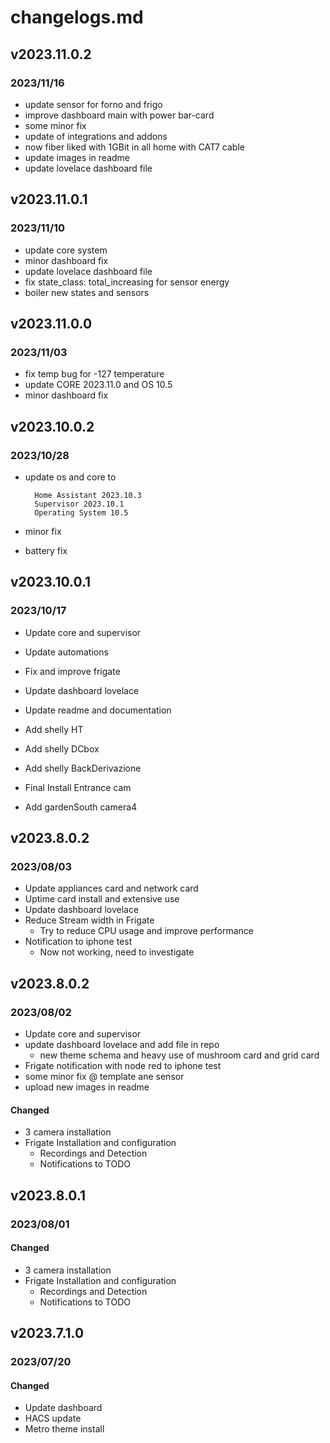 # changelogs.md

## v2023.11.0.2
### 2023/11/16

- update sensor for forno and frigo
- improve dashboard main with power bar-card
- some minor fix
- update of integrations and addons
- now fiber liked with 1GBit in all home with CAT7 cable
- update images in readme
- update lovelace dashboard file


## v2023.11.0.1
### 2023/11/10

- update core system
- minor dashboard fix
- update lovelace dashboard file
- fix  state_class: total_increasing for sensor energy
- boiler new states and sensors

## v2023.11.0.0
### 2023/11/03

- fix temp bug for -127 temperature
- update CORE 2023.11.0 and OS 10.5
- minor dashboard fix


## v2023.10.0.2
### 2023/10/28

- update os and core to 

        Home Assistant 2023.10.3
        Supervisor 2023.10.1
        Operating System 10.5
- minor fix
- battery fix

## v2023.10.0.1
### 2023/10/17

- Update core and supervisor
- Update automations
- Fix and improve frigate
- Update dashboard lovelace
- Update readme and documentation

- Add shelly HT
- Add shelly DCbox
- Add shelly BackDerivazione

- Final Install Entrance cam 
- Add gardenSouth camera4


## v2023.8.0.2
### 2023/08/03

- Update appliances card and network card
- Uptime card install and extensive use
- Update dashboard lovelace
- Reduce Stream width in Frigate
    - Try to reduce CPU usage and improve performance
- Notification to iphone test
    - Now not working, need to investigate


## v2023.8.0.2
### 2023/08/02

- Update core and supervisor
- update dashboard lovelace and add file in repo
    - new theme schema and heavy use of mushroom card and grid card
- Frigate notification with node red to iphone test
- some minor fix @ template ane sensor
- upload new images in readme

#### Changed

- 3 camera installation
- Frigate Installation and configuration
    - Recordings and Detection
    - Notifications to TODO


## v2023.8.0.1
### 2023/08/01

#### Changed

- 3 camera installation
- Frigate Installation and configuration
    - Recordings and Detection
    - Notifications to TODO

## v2023.7.1.0
### 2023/07/20

#### Changed

- Update dashboard
- HACS update
- Metro theme install
